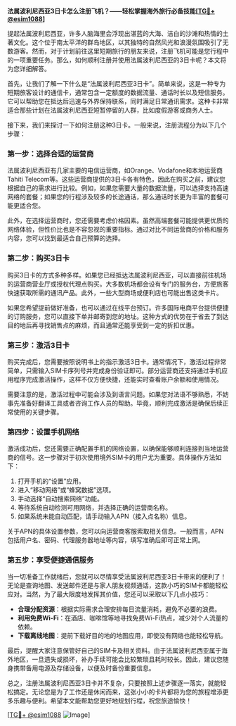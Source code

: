 **法属波利尼西亚3日卡怎么注册飞机？——轻松掌握海外旅行必备技能[[TG💪+ @esim1088](https://t.me/s/esim1088)]**

提起法属波利尼西亚，许多人脑海里会浮现出湛蓝的大海、洁白的沙滩和热情的土著文化。这个位于南太平洋的群岛地区，以其独特的自然风光和浪漫氛围吸引了无数游客。然而，对于计划前往这里短期旅行的朋友来说，注册飞机可能是您行程中的一项重要任务。那么，如何顺利注册并使用法属波利尼西亚的3日卡呢？本文将为您详细解答。

首先，让我们了解一下什么是“法属波利尼西亚3日卡”。简单来说，这是一种专为短期旅客设计的通信卡，通常包含一定额度的数据流量、通话时长以及短信服务。它可以帮助您在抵达后迅速与外界保持联系，同时满足日常通讯需求。这种卡非常适合那些计划在法属波利尼西亚短暂停留的人群，比如度假游客或商务人士。

接下来，我们来探讨一下如何注册这种3日卡。一般来说，注册流程分为以下几个步骤：

### 第一步：选择合适的运营商

法属波利尼西亚有几家主要的电信运营商，如Orange、Vodafone和本地运营商Tahiti Telecom等。这些运营商提供的3日卡各有特色，因此在购买之前，建议您根据自己的需求进行比较。例如，如果您需要大量的数据流量，可以选择支持高速网络的套餐；如果您的行程涉及较多的长途通话，那么通话时长更为丰富的套餐可能更适合您。

此外，在选择运营商时，您还需要考虑价格因素。虽然高端套餐可能提供更优质的网络体验，但性价比也是不容忽视的重要指标。通过对比不同运营商的价格和服务内容，您可以找到最适合自己预算的选择。

### 第二步：购买3日卡

购买3日卡的方式多种多样。如果您已经抵达法属波利尼西亚，可以直接前往机场的运营商营业厅或授权代理点购买。大多数机场都会设有专门的服务台，方便旅客快速获取所需的通讯产品。此外，一些大型商场或便利店也可能出售这类卡片。

如果您希望提前做好准备，也可以通过在线平台预订。许多国际电商平台提供便捷的订购服务，您可以直接下单并邮寄到您的地址。这种方式的优势在于省去了到达目的地后再寻找销售点的麻烦，而且通常还能享受到一定的折扣优惠。

### 第三步：激活3日卡

购买完成后，您需要按照说明书上的指示激活3日卡。通常情况下，激活过程非常简单，只需输入SIM卡序列号并完成身份验证即可。部分运营商还支持通过手机应用程序完成激活操作，这样不仅方便快捷，还能实时查看账户余额和使用情况。

需要注意的是，激活过程中可能会涉及到语言问题。如果您对法语不够熟悉，不妨事先准备好翻译工具或者咨询工作人员的帮助。毕竟，顺利完成激活是确保后续正常使用的关键步骤。

### 第四步：设置手机网络

激活成功后，您还需要正确配置手机的网络设置，以确保能够顺利连接到当地运营商的信号。这一步骤对于初次使用境外SIM卡的用户尤为重要。具体操作方法如下：

1. 打开手机的“设置”应用。
2. 进入“移动网络”或“蜂窝数据”选项。
3. 手动选择“自动搜索网络”功能。
4. 等待系统自动检测可用网络，并选择正确的运营商名称。
5. 如果系统未能自动匹配，请手动输入APN（接入点名称）信息。

关于APN的具体设置参数，您可以向运营商客服索取相关信息。一般而言，APN包括用户名、密码、代理服务器地址等内容，填写准确后即可正常上网。

### 第五步：享受便捷通信服务

当一切准备工作就绪后，您就可以尽情享受法属波利尼西亚3日卡带来的便利了！无论是查询地图、发送邮件还是与家人朋友视频通话，这款小巧的SIM卡都能轻松应对。当然，为了最大限度地发挥其价值，您还可以采取以下几点小技巧：

- **合理分配资源**：根据实际需求合理安排每日流量消耗，避免不必要的浪费。
- **利用免费Wi-Fi**：在酒店、咖啡馆等地寻找免费Wi-Fi热点，减少对个人流量的依赖。
- **下载离线地图**：提前下载好目的地的地图应用，即使没有网络也能轻松导航。

最后，提醒大家注意保管好自己的SIM卡及相关资料。由于法属波利尼西亚属于海外地区，一旦遗失或损坏，补办手续可能会比较繁琐且耗时较长。因此，建议您随身携带备用电源及存储设备，以便及时备份重要信息。

总之，注册法属波利尼西亚3日卡并不复杂，只要按照上述步骤逐一落实，就能轻松搞定。无论您是为了工作还是休闲而来，这张小小的卡片都将为您的旅程增添更多乐趣与便利。希望本文能帮助您更好地规划行程，祝您旅途愉快！

[[TG💪+ @esim1088](https://t.me/s/esim1088) ![Image](https://i.postimg.cc/4NQfJmqS/Snipaste-2025-05-13-00-14-12.png)]